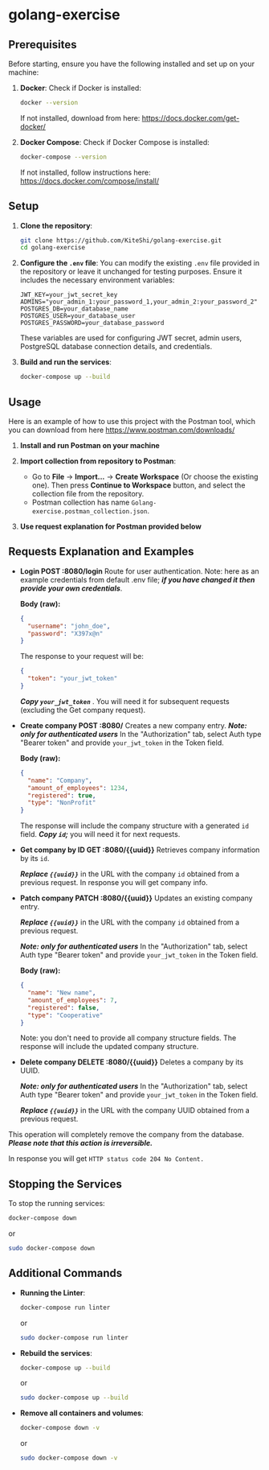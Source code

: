 # golang-exercise

## Prerequisites

Before starting, ensure you have the following installed and set up on your machine:

1. **Docker**: Check if Docker is installed:
   ```bash
   docker --version
   ```
   If not installed, download from here: https://docs.docker.com/get-docker/

2. **Docker Compose**: Check if Docker Compose is installed:
   ```bash
   docker-compose --version
   ```
   If not installed, follow instructions here: https://docs.docker.com/compose/install/

## Setup

1. **Clone the repository**:
    ```bash
    git clone https://github.com/KiteShi/golang-exercise.git
    cd golang-exercise
    ```

2. **Configure the `.env` file**:
   You can modify the existing `.env` file provided in the repository or leave it unchanged for testing purposes. Ensure it includes the necessary environment variables:
   ```dotenv
   JWT_KEY=your_jwt_secret_key
   ADMINS="your_admin_1:your_password_1,your_admin_2:your_password_2"
   POSTGRES_DB=your_database_name
   POSTGRES_USER=your_database_user
   POSTGRES_PASSWORD=your_database_password
   ```
   These variables are used for configuring JWT secret, admin users, PostgreSQL database connection details, and credentials.

3. **Build and run the services**:
    ```bash
    docker-compose up --build
    ```
## Usage

Here is an example of how to use this project with the Postman tool, which you can download from here https://www.postman.com/downloads/

1. **Install and run Postman on your machine**
   
2. **Import collection from repository to Postman**:
   - Go to **File** -> **Import...** -> **Create Workspace** (Or choose the existing one). Then press **Continue to Workspace** button, and select the collection file from the repository.
   - Postman collection has name `Golang-exercise.postman_collection.json`.
3. **Use request explanation for Postman provided below**

## Requests Explanation and Examples

- **Login POST :8080/login**
  Route for user authentication.
  Note: here as an example credentials from default .env file; ***if you have changed it then provide your own credentials***.
  
  **Body (raw):**
  ```json
  {
    "username": "john_doe",
    "password": "X397x@n"
  }
  ```
  
  The response to your request will be:
  ```json
  {
    "token": "your_jwt_token"
  }
  ```
  
  ***Copy `your_jwt_token`*** . You will need it for subsequent requests (excluding the Get company request).

- **Create company POST :8080/**
  Creates a new company entry.
 ***Note: only for authenticated users***
  In the "Authorization" tab, select Auth type "Bearer token" and provide `your_jwt_token` in the Token field.
  
  **Body (raw):**
  ```json
  {
    "name": "Company",
    "amount_of_employees": 1234,
    "registered": true,
    "type": "NonProfit"
  }
  ```
  
  The response will include the company structure with a generated `id` field. ***Copy `id`;*** you will need it for next requests.

- **Get company by ID GET :8080/{{uuid}}**
  Retrieves company information by its `id`.
  
  ***Replace `{{uuid}}`*** in the URL with the company `id` obtained from a previous request.
   In response you will get company info.

- **Patch company PATCH :8080/{{uuid}}**
  Updates an existing company entry.
  
  ***Replace `{{uuid}}`*** in the URL with the company `id` obtained from a previous request.
  
   ***Note: only for authenticated users***
  In the "Authorization" tab, select Auth type "Bearer token" and provide `your_jwt_token` in the Token field.
  
  **Body (raw):**
  ```json
  {
    "name": "New name",
    "amount_of_employees": 7,
    "registered": false,
    "type": "Cooperative"
  }
  ```
  
  Note: you don't need to provide all company structure fields.
  The response will include the updated company structure.

- **Delete company DELETE :8080/{{uuid}}**
  Deletes a company by its UUID.
  
  ***Note: only for authenticated users***
  In the "Authorization" tab, select Auth type "Bearer token" and provide `your_jwt_token` in the Token field.
  
  ***Replace `{{uuid}}`*** in the URL with the company UUID obtained from a previous request.

 This operation will completely remove the company from the database. ***Please note that this action is irreversible.***
 
In response you will get `HTTP status code 204 No Content.`

## Stopping the Services

To stop the running services:
```bash
docker-compose down
```
or

```bash
sudo docker-compose down
```

## Additional Commands

- **Running the Linter**:
    ```bash
    docker-compose run linter
    ```
    or
    ```bash
    sudo docker-compose run linter
    ```

- **Rebuild the services**:
    ```bash
    docker-compose up --build
    ```
    or 
    ```bash
    sudo docker-compose up --build
    ```

- **Remove all containers and volumes**:
    ```bash
    docker-compose down -v
    ```
    or
    ```bash
    sudo docker-compose down -v
    ```
